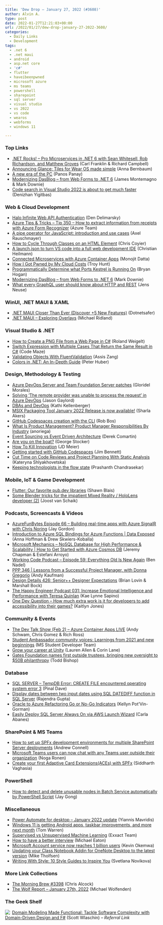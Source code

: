 ```yaml
---
title: 'Dew Drop – January 27, 2022 (#3608)'
author: Alvin A.
type: post
date: 2022-01-27T12:21:03+00:00
url: /2022/01/27/dew-drop-january-27-2022-3608/
categories:
  - Daily Links
  - Development
tags:
  - .net 6
  - .net maui
  - android
  - asp.net core
  - 'c#'
  - flutter
  - haveibeenpwned
  - microsoft azure
  - ms teams
  - powershell
  - sharepoint
  - sql server
  - visual studio
  - vs 2022
  - vs code
  - wearos
  - webforms
  - windows 11

---
```

### <a name="top"></a>Top Links

  * <a href="http://www.dotnetrocks.com/default.aspx?ShowNum=1778" target="_blank" rel="noopener">.NET Rocks! &#8211; Pro Microservices in .NET 6 with Sean Whitesell, Rob Richardson, and Matthew Groves</a> (Carl Franklin & Richard Campbell)
  * <a href="http://android-developers.googleblog.com/2022/01/announcing-glance-tiles-for-wear-os.html" target="_blank" rel="noopener">Announcing Glance: Tiles for Wear OS made simple</a> (Anna Bernbaum)
  * <a href="https://blogs.windows.com/windowsexperience/2022/01/26/a-new-era-of-the-pc/?WT.mc_id=WD-MVP-4025064" target="_blank" rel="noopener">A new era of the PC</a> (Panos Panay)
  * <a href="http://www.youtube.com/watch?v=GwPqvAsnFC4" target="_blank" rel="noopener">Modernizing DasBlog &#8211; from Web Forms to .NET 6</a> (James Montemagno & Mark Downie)
  * <a href="https://devblogs.microsoft.com/visualstudio/code-search-in-visual-studio-is-about-to-get-much-faster/?WT.mc_id=DOP-MVP-4025064" target="_blank" rel="noopener">Code search in Visual Studio 2022 is about to get much faster</a> (Denizhan Yigitbas)



### <a name="web"></a>Web & Cloud Development

  * <a href="https://den.dev/blog/halo-api-authentication/" target="_blank" rel="noopener">Halo Infinite Web API Authentication</a> (Den Delimarsky)
  * <a href="https://microsoft.github.io/AzureTipsAndTricks/blog/tip350.html" target="_blank" rel="noopener">Azure Tips & Tricks &#8211; Tip 350 &#8211; How to extract information from receipts with Azure Form Recognizer</a> (Azure Team)
  * <a href="https://2ality.com/2022/01/pipe-operator.html" target="_blank" rel="noopener">A pipe operator for JavaScript: introduction and use cases</a> (Axel Rauschmayer)
  * <a href="https://css-tricks.com/cycle-through-classes-html-element/" target="_blank" rel="noopener">How to Cycle Through Classes on an HTML Element</a> (Chris Coyier)
  * <a href="https://dev.to/codepo8/a-launchjson-to-turn-vs-code-into-a-full-web-development-ide-36ge" target="_blank" rel="noopener">A launch.json to turn VS code into a full web development IDE</a> (Christian Heilmann)
  * <a href="https://techcommunity.microsoft.com/t5/apps-on-azure-blog/connected-microservices-with-azure-container-apps/ba-p/3072158?WT.mc_id=DOP-MVP-4025064" target="_blank" rel="noopener">Connected Microservices with Azure Container Apps</a> (Monojit Datta)
  * <a href="https://www.troyhunt.com/how-i-got-pwned-by-my-cloud-costs/" target="_blank" rel="noopener">How I Got Pwned by My Cloud Costs</a> (Troy Hunt)
  * <a href="https://nodogmablog.bryanhogan.net/2022/01/programmatically-determine-what-ports-kestrel-is-running-on/" target="_blank" rel="noopener">Programmatically Determine what Ports Kestrel is Running On</a> (Bryan Hogan)
  * <a href="https://www.poppastring.com/blog/modernizing-dasblog-from-web-forms-to-net-6" target="_blank" rel="noopener">Modernizing DasBlog &#8211; from Web Forms to .NET 6</a> (Mark Downie)
  * <a href="https://dev.to/wundergraph/what-every-graphql-user-should-know-about-http-and-rest-1672" target="_blank" rel="noopener">What every GraphQL user should know about HTTP and REST</a> (Jens Neuse)



### <a name="silverlight"></a>WinUI, .NET MAUI & XAML

  * <a href="https://dev.to/dotnetsafer/net-maui-closer-than-ever-discover-5-new-features-bp4" target="_blank" rel="noopener">.NET MAUI Closer Than Ever (Discover +5 New Features)</a> (Dotnetsafer)
  * <a href="https://michaelridland.com/uncategorized/net-maui-exploring-overlays/" target="_blank" rel="noopener">.NET MAUI – Exploring Overlays</a> (Michael Ridland)



### <a name="dotnet"></a>Visual Studio & .NET

  * <a href="https://weblogs.asp.net:443/rweigelt/how-to-create-a-png-file-from-a-web-page-in-c?WT.mc_id=DOP-MVP-4025064" target="_blank" rel="noopener">How to Create a PNG File from a Web Page in C#</a> (Roland Weigelt)
  * <a href="https://code-maze.com/csharp-switch-multiple-cases-return-same-result/" target="_blank" rel="noopener">Switch Expression with Multiple Cases That Return the Same Result in C#</a> (Code Maze)
  * <a href="https://www.telerik.com/blogs/validating-objects-fluentvalidation" target="_blank" rel="noopener">Validating Objects With FluentValidation</a> (Assis Zang)
  * <a href="https://www.infoq.com/articles/colors-dotnet-guide/?utm_campaign=infoq_content&utm_source=infoq&utm_medium=feed&utm_term=global" target="_blank" rel="noopener">Colors in .NET: An In-Depth Guide</a> (Peter Huber)



### <a name="design"></a>Design, Methodology & Testing

  * <a href="https://devblogs.microsoft.com/devops/azure-devops-server-and-team-foundation-server-patches/?WT.mc_id=DOP-MVP-4025064" target="_blank" rel="noopener">Azure DevOps Server and Team Foundation Server patches</a> (Gloridel Morales)
  * <a href="https://www.jasongaylord.com/blog/2022/01/26/solve-azure-devops-pipeline-build-error" target="_blank" rel="noopener">Solving ‘The remote provider was unable to process the request’ in Azure DevOps</a> (Jason Gaylord)
  * <a href="https://www.red-gate.com/simple-talk/opinion/editorials/dbas-and-devops/" target="_blank" rel="noopener">DBAs and DevOps</a> (Kathi Kellenberger)
  * <a href="https://techcommunity.microsoft.com/t5/msix-blog/msix-packaging-tool-january-2022-release-is-now-available/ba-p/3070883?WT.mc_id=DOP-MVP-4025064" target="_blank" rel="noopener">MSIX Packaging Tool January 2022 Release is now available!</a> (Sharla Akers)
  * <a href="https://devopsjournal.io/blog/2022/01/26/GitHub-Codespace-creation-with-the-cli" target="_blank" rel="noopener">GitHub Codespaces creation with the CLI</a> (Rob Bos)
  * <a href="https://bootcamp.cvn.columbia.edu/blog/what-is-product-management/" target="_blank" rel="noopener">What Is Product Management? Product Manager Responsibilities By Industry</a> (anoriega)
  * <a href="https://codeopinion.com/event-sourcing-vs-event-driven-architecture/" target="_blank" rel="noopener">Event Sourcing vs Event Driven Architecture</a> (Derek Comartin)
  * <a href="https://georgestocker.com/2022/01/26/are-you-on-the-boat/" target="_blank" rel="noopener">Are you on the boat?</a> (George Stocker)
  * <a href="https://jdmeier.com/how-to-kill-innovation/" target="_blank" rel="noopener">How To Kill Innovation</a> (JD Meier)
  * <a href="https://www.jimbobbennett.io/getting-started-with-github-codespaces/" target="_blank" rel="noopener">Getting started with GitHub Codespaces</a> (Jim Bennett)
  * <a href="https://blog.jetbrains.com/qodana/2022/01/cut-time-on-code-reviews-and-project-planning-with-static-analysis/" target="_blank" rel="noopener">Cut Time on Code Reviews and Project Planning With Static Analysis</a> (Kateryna Shlyakhovetska)
  * <a href="https://stackoverflow.blog/2022/01/26/keeping-technologists-in-the-flow-state/" target="_blank" rel="noopener">Keeping technologists in the flow state</a> (Prashanth Chandrasekar)



### <a name="mobile"></a>Mobile, IoT & Game Development

  * <a href="https://blog.gskinner.com/archives/2022/01/flutter-our-favorite-pub-dev-libraries.html" target="_blank" rel="noopener">Flutter: Our favorite pub.dev libraries</a> (Shawn Blais)
  * <a href="https://localjoost.github.io/Some-Blender-tricks-for-the-impatient-Mixed-Reality-HoloLens-developer-(2)/" target="_blank" rel="noopener">Some Blender tricks for the impatient Mixed Reality / HoloLens developer (2)</a> (Joost van Schaik)



### <a name="podcasts"></a>Podcasts, Screencasts & Videos

  * <a href="https://devblogs.microsoft.com/devops/azurefunbytes-episode-66-building-real-time-apps-with-azure-signalr-with-chris_noring/?WT.mc_id=DOP-MVP-4025064" target="_blank" rel="noopener">AzureFunBytes Episode 66 – Building real-time apps with Azure SignalR with Chris Noring</a> (Jay Gordon)
  * <a href="http://www.youtube.com/watch?v=LZxm4A0qBa4" target="_blank" rel="noopener">Introduction to Azure SQL Bindings for Azure Functions | Data Exposed</a> (Anna Hoffman & Drew Skwiers-Koballa)
  * <a href="http://www.youtube.com/watch?v=PZAQHUv8wLk" target="_blank" rel="noopener">Microsoft Mechanics &#8211; NoSQL Database for High Performance & Scalability | How to Get Started with Azure Cosmos DB</a> (Jeremy Chapman & Estefani Arroyo)
  * <a href="https://www.bennadel.com/blog/4190-working-code-podcast-episode-59-everything-old-is-new-again.htm" target="_blank" rel="noopener">Working Code Podcast &#8211; Episode 59: Everything Old Is New Again</a> (Ben Nadel)
  * <a href="https://peopleandprojectspodcast.libsyn.com/ppp-346-lessons-from-a-successful-project-manager-with-donna-gregorio" target="_blank" rel="noopener">PPP 346 | Lessons from a Successful Project Manager, with Donna Gregorio</a> (Andy Kaufman)
  * <a href="https://designdetails.fm/episodes/gXthO2z7" target="_blank" rel="noopener">Design Details 426: Senior++ Designer Expectations</a> (Brian Lovin & Marshall Bock)
  * <a href="https://oasisofcourage.com/031-increase-emotional-intelligence-and-performance-with-teresa-quinlan/" target="_blank" rel="noopener">The Happy Engineer Podcast 031: Increase Emotional Intelligence and Performance with Teresa Quinlan</a> (Kae Lynne Sapino)
  * <a href="http://www.youtube.com/watch?v=gLyBwHm8O4A" target="_blank" rel="noopener">One Dev Question &#8211; How much extra work is it for developers to add accessibility into their games?</a> (Kaitlyn Jones)



### <a name="events"></a>Community & Events

  * <a href="https://www.meetup.com/The-Dev-Talk-Show/events/283513885/" target="_blank" rel="noopener">The Dev Talk Show (Feb 2) &#8211; Azure Container Apps LIVE</a> (Andy Schwam, Chris Gomez & Rich Ross)
  * <a href="https://techcommunity.microsoft.com/t5/student-developer-blog/student-ambassador-community-voices-learnings-from-2021-and-new/ba-p/3072854?WT.mc_id=DOP-MVP-4025064" target="_blank" rel="noopener">Student Ambassador community voices: Learnings from 2021 and new beginnings</a> (MS Student Developer Team)
  * <a href="https://blog.unity.com/community/grow-your-career-at-unity" target="_blank" rel="noopener">Grow your career at Unity</a> (Lauren Allen & Corin Lane)
  * <a href="https://www.geekwire.com/2022/gates-foundation-names-first-outside-trustees-bringing-independent-oversight-to-50b-philanthropy/" target="_blank" rel="noopener">Gates Foundation names first outside trustees, bringing new oversight to $50B philanthropy</a> (Todd Bishop)



### <a name="sql"></a>Database

  * <a href="https://blog.sqlauthority.com/2022/01/27/sql-server-tempdb-error-create-file-encountered-operating-system-error-3/?utm_source=rss&utm_medium=rss&utm_campaign=sql-server-tempdb-error-create-file-encountered-operating-system-error-3" target="_blank" rel="noopener">SQL SERVER – TempDB Error: CREATE FILE encountered operating system error 3</a> (Pinal Dave)
  * <a href="https://www.sqlservercentral.com/blogs/display-dates-between-two-input-dates-using-sql-datediff-function-in-sql-server" target="_blank" rel="noopener">Display dates between two input dates using SQL DATEDIFF function in SQL Server</a> (Rajendra Gupta)
  * <a href="https://dbakevlar.com/2022/01/oracle-to-azure-refactoring-go-or-no-go-indicators/" target="_blank" rel="noopener">Oracle to Azure Refactoring Go or No-Go Indicators</a> (Kellyn Pot’Vin-Gorman)
  * <a href="https://www.mssqltips.com/sqlservertip/7122/always-on-availability-groups-deployment-aws-launch-wizard/" target="_blank" rel="noopener">Easily Deploy SQL Server Always On via AWS Launch Wizard</a> (Carla Abanes)



### <a name="sp"></a>SharePoint & MS Teams

  * <a href="https://www.andrewconnell.com/blog/how-to-setup-sharepoint-framework-development-environment-for-multiple-sharepoint-server-deployments/" target="_blank" rel="noopener">How to set up SPFx development environments for multiple SharePoint Server deployments</a> (Andrew Connell)
  * <a href="https://techcommunity.microsoft.com/t5/microsoft-teams-blog/microsoft-teams-users-can-now-chat-with-any-teams-user-outside/ba-p/3070832?WT.mc_id=DOP-MVP-4025064" target="_blank" rel="noopener">Microsoft Teams users can now chat with any Teams user outside their organization</a> (Noga Ronen)
  * <a href="https://techcommunity.microsoft.com/t5/microsoft-365-pnp-blog/create-your-first-adaptive-card-extensions-aces-with-spfx/ba-p/3071038?WT.mc_id=DOP-MVP-4025064" target="_blank" rel="noopener">Create your first Adaptive Card Extensions(ACEs) with SPFx</a> (Siddharth Vaghasia)



### <a name="ps"></a>PowerShell

  * <a href="https://techcommunity.microsoft.com/t5/azure-paas-blog/how-to-detect-and-delete-unusable-nodes-in-batch-service/ba-p/3066772?WT.mc_id=DOP-MVP-4025064" target="_blank" rel="noopener">How to detect and delete unusable nodes in Batch Service automatically by PowerShell Script</a> (Jay Gong)



### <a name="misc"></a>Miscellaneous

  * <a href="https://powerautomate.microsoft.com/en-us/blog/power-automate-for-desktop-january-2022-update/" target="_blank" rel="noopener">Power Automate for desktop – January 2022 update</a> (Yiannis Mavridis)
  * <a href="https://www.theverge.com/2022/1/26/22902477/microsoft-windows-11-update-android-apps-preview-taskbar-notepad-media-player" target="_blank" rel="noopener">Windows 11 is getting Android apps, taskbar improvements, and more next month</a> (Tom Warren)
  * <a href="https://www.exxactcorp.com/blog/Deep-Learning/supervised-vs-unsupervised-machine-learning" target="_blank" rel="noopener">Supervised vs Unsupervised Machine Learning</a> (Exxact Team)
  * <a href="https://samestuffdifferentday.com/2022/01/26/interviewing-tips/" target="_blank" rel="noopener">How to have a better interview</a> (Michael Eaton)
  * <a href="https://www.onmsft.com/news/microsoft-account-reaches-1-billion-users" target="_blank" rel="noopener">Microsoft Account service now reaches 1 billion users</a> (Kevin Okemwa)
  * <a href="https://techcommunity.microsoft.com/t5/education-blog/updating-your-class-notebook-addin-for-onenote-desktop-to-the/ba-p/3072108?WT.mc_id=DOP-MVP-4025064" target="_blank" rel="noopener">Updating your Class Notebook Addin for OneNote Desktop to the latest version</a> (Mike Tholfsen)
  * <a href="https://blog.jetbrains.com/writerside/2022/01/writing-with-style-10-style-guides-to-inspire-you/" target="_blank" rel="noopener">Writing With Style: 10 Style Guides to Inspire You</a> (Svetlana Novikova)



### <a name="links"></a>More Link Collections

  * <a href="https://blog.cwa.me.uk/2022/01/27/the-morning-brew-3398/" target="_blank" rel="noopener">The Morning Brew #3398</a> (Chris Alcock)
  * <a href="https://michael-wolfenden.github.io/2022/01/27/january-27th-2022/" target="_blank" rel="noopener">The Wolf Report &#8211; January 27th, 2022</a> (Michael Wolfenden)



### <a name="shelf"></a>The Geek Shelf

<a href="https://www.amazon.com/dp/1680502549/?tag=amavin-20" target="_blank" rel="noopener"><img decoding="async" align="left" style="border: 0px currentcolor; border-image: none; float: left; display: inline; background-image: none;" src="https://m.media-amazon.com/images/I/511O5zAOJiL._SS135_.jpg" border="0" /></a>&nbsp;<a href="https://www.amazon.com/dp/1680502549/?tag=amavin-20" target="_blank" rel="noopener">Domain Modeling Made Functional: Tackle Software Complexity with Domain-Driven Design and F#</a> (Scott Wlaschin) _&#8211; Referral Link_